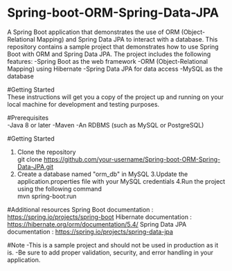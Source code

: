 # Spring-boot-ORM-Spring-Data-JPA
A Spring Boot application that demonstrates the use of ORM (Object-Relational Mapping) and Spring Data JPA to interact with a database.
This repository contains a sample project that demonstrates how to use Spring Boot with ORM and Spring Data JPA. The project includes the following features:
 -Spring Boot as the web framework
 -ORM (Object-Relational Mapping) using Hibernate
 -Spring Data JPA for data access
 -MySQL as the database

#Getting Started <br/>
These instructions will get you a copy of the project up and running on your local machine for development and testing purposes.

#Prerequisites <br/>
 -Java 8 or later
 -Maven
 -An RDBMS (such as MySQL or PostgreSQL)
 
 #Getting Started
1. Clone the repository <br/>
git clone https://github.com/your-username/Spring-boot-ORM-Spring-Data-JPA.git
2. Create a database named "orm_db" in MySQL
3.Update the application.properties file with your MySQL credentials
4.Run the project using the following command <br/>
mvn spring-boot:run

#Additional resources
Spring Boot documentation : https://spring.io/projects/spring-boot
Hibernate documentation : https://hibernate.org/orm/documentation/5.4/
Spring Data JPA documentation : https://spring.io/projects/spring-data-jpa

#Note
 -This is a sample project and should not be used in production as it is.
 -Be sure to add proper validation, security, and error handling in your application.

 
 
 
 
